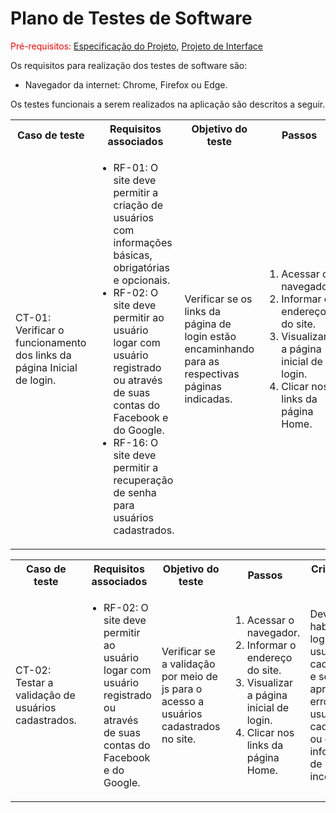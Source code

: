 # Plano de Testes de Software

<span style="color:red">Pré-requisitos: <a href="https://github.com/ICEI-PUC-Minas-PMV-ADS/pmv-ads-2023-2-e1-proj-web-t3-grupo-03/blob/main/documentos/02-Especifica%C3%A7%C3%A3o%20do%20Projeto.md"> Especificação do Projeto</a></span>, <a href="https://github.com/ICEI-PUC-Minas-PMV-ADS/pmv-ads-2023-2-e1-proj-web-t3-grupo-03/blob/main/documentos/04-Projeto%20de%20Interface.md"> Projeto de Interface</a>

Os requisitos para realização dos testes de software são:
<ul><li>Navegador da internet: Chrome, Firefox ou Edge.</li>
</ul>

Os testes funcionais a serem realizados na aplicação são descritos a seguir.

<table>
 <tr>
  <th>Caso de teste</th>
  <th>Requisitos associados</th>
  <th>Objetivo do teste</th>
  <th>Passos</th>
  <th>Critérios de êxito</th>
  <th>Responsável</th>
 </tr>
 <tr>
  <td>CT-01: Verificar o funcionamento dos links da página Inicial de login.
  <td>
   <ul>
    <li>RF-01:	O site deve permitir a criação de usuários com informações básicas, obrigatórias e opcionais.</li>
   <li>RF-02:	O site deve permitir ao usuário logar com usuário registrado ou através de suas contas do Facebook e do Google.</li>
   <li>RF-16:	 O site deve permitir a recuperação de senha para usuários cadastrados.</li>
    
   </ul>
  </td>
  <td>Verificar se os links da página de login estão encaminhando para as respectivas páginas indicadas.</td>
  <td>
   <ol>
    <li>Acessar o navegador.</li>
    <li>Informar o endereço do site.</li>
    <li>Visualizar a página inicial de login.</li>
    <li>Clicar nos links da página Home.</li>
   </ol>
   </td>
  <td>Todos os links da página Home devem encaminhar os usuários para as páginas descritas. Os botões de login do Google e Facebook devem direcionar para a página de login destes serviços.</td>
  <td>Hênio</td>
 </tr>
</table>

<table>
 <tr>
  <th>Caso de teste</th>
  <th>Requisitos associados</th>
  <th>Objetivo do teste</th>
  <th>Passos</th>
  <th>Critérios de êxito</th>
  <th>Responsável</th>
 </tr>
 <tr>
  <td>CT-02: Testar a validação de usuários cadastrados.
  <td>
   <ul>
   
   <li>RF-02:	O site deve permitir ao usuário logar com usuário registrado ou através de suas contas do Facebook e do Google.</li>

    
   </ul>
  </td>
  <td>Verificar se a validação por meio de js para o acesso a usuários cadastrados no site.</td>
  <td>
   <ol>
    <li>Acessar o navegador.</li>
    <li>Informar o endereço do site.</li>
    <li>Visualizar a página inicial de login.</li>
    <li>Clicar nos links da página Home.</li>
   </ol>
   </td>
  <td>Deverá habilitar o login de usuário cadastrado e ser apresentado erro para usuário não cadastrado ou com informações de logins incorretas.</td>
  <td>Hênio</td>
 </tr>
</table>
